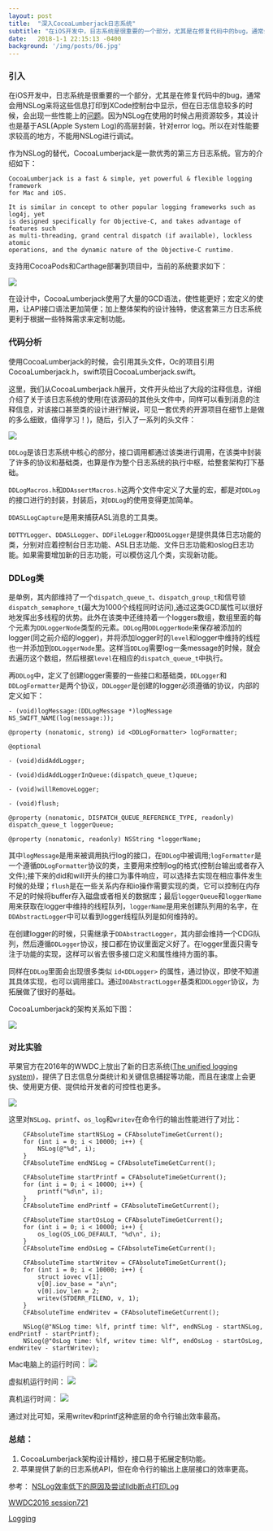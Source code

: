```yaml
---
layout: post
title:  "深入CocoaLumberjack日志系统"
subtitle: "在iOS开发中，日志系统是很重要的一个部分，尤其是在修复代码中的bug，通常会用NSLog来将这些信息打印到XCode控制台中显示，但在日志信息较多的时候..."
date:   2018-1-1 22:15:13 -0400
background: '/img/posts/06.jpg'
---
```


### 引入

在iOS开发中，日志系统是很重要的一个部分，尤其是在修复代码中的bug，通常会用NSLog来将这些信息打印到XCode控制台中显示，但在日志信息较多的时候，会出现一些性能上的[问题](http://blog.sunnyxx.com/2014/04/22/objc_dig_nslog/)。因为NSLog在使用的时候占用资源较多，其设计也是基于ASL(Apple System Log)的高层封装，针对error log。所以在对性能要求较高的地方，不能用NSLog进行调试。

作为NSLog的替代，CocoaLumberjack是一款优秀的第三方日志系统。官方的介绍如下：

```
CocoaLumberjack is a fast & simple, yet powerful & flexible logging framework
for Mac and iOS.

It is similar in concept to other popular logging frameworks such as log4j, yet
is designed specifically for Objective-C, and takes advantage of features such
as multi-threading, grand central dispatch (if available), lockless atomic
operations, and the dynamic nature of the Objective-C runtime.
```

支持用CocoaPods和Carthage部署到项目中，当前的系统要求如下：

![](/img1/required.png)

在设计中，CocoaLumberjack使用了大量的GCD语法，使性能更好；宏定义的使用，让API接口语法更加简便；加上整体架构的设计独特，使这套第三方日志系统更利于根据一些特殊需求来定制功能。

### 代码分析

使用CocoaLumberjack的时候，会引用其头文件，Oc的项目引用CocoaLumberjack.h，swift项目CocoaLumberjack.swift。

这里，我们从CocoaLumberjack.h展开，文件开头给出了大段的注释信息，详细介绍了关于该日志系统的使用(在该源码的其他头文件中，同样可以看到消息的注释信息，对该接口甚至类的设计进行解说，可见一套优秀的开源项目在细节上是做的多么细致，值得学习！)，随后，引入了一系列的头文件：

![](/img1/import.png)

`DDLog`是该日志系统中核心的部分，接口调用都通过该类进行调用，在该类中封装了许多的协议和基础类，也算是作为整个日志系统的执行中枢，给整套架构打下基础。

`DDLogMacros.h`和`DDAssertMacros.h`这两个文件中定义了大量的宏，都是对`DDLog`的接口进行的封装，封装后，对`DDLog`的使用变得更加简单。

`DDASLLogCapture`是用来捕获ASL消息的工具类。

`DDTTYLogger`、`DDASLLogger`、`DDFileLogger`和`DDOSLogger`是提供具体日志功能的类，分别对应着控制台日志功能、ASL日志功能、文件日志功能和oslog日志功能。如果需要增加新的日志功能，可以模仿这几个类，实现新功能。

### DDLog类

是单例，其内部维持了一个`dispatch_queue_t`、`dispatch_group_t`和信号锁`dispatch_semaphore_t`(最大为1000个线程同时访问),通过这类GCD属性可以很好地发挥出多线程的优势。此外在该类中还维持着一个loggers数组，数组里面的每个元素为`DDLoggerNode`类型的元素。`DDLog`用`DDLoggerNode`来保存被添加的logger(同之前介绍的logger)，并将添加logger时的`level`和logger中维持的线程也一并添加到`DDLoggerNode`里。这样当`DDLog`需要log一条message的时候，就会去遍历这个数组，然后根据`level`在相应的`dispatch_queue_t`中执行。

再`DDLog`中，定义了创建logger需要的一些接口和基础类，`DDLogger`和`DDLogFormatter`是两个协议，`DDLogger`是创建的logger必须遵循的协议，内部的定义如下：

```
- (void)logMessage:(DDLogMessage *)logMessage NS_SWIFT_NAME(log(message:));

@property (nonatomic, strong) id <DDLogFormatter> logFormatter;

@optional

- (void)didAddLogger;

- (void)didAddLoggerInQueue:(dispatch_queue_t)queue;

- (void)willRemoveLogger;

- (void)flush;

@property (nonatomic, DISPATCH_QUEUE_REFERENCE_TYPE, readonly) dispatch_queue_t loggerQueue;

@property (nonatomic, readonly) NSString *loggerName;
```

其中`logMessage`是用来被调用执行log的接口，在`DDLog`中被调用;`logFormatter`是一个遵循`DDLogFormatter`协议的类，主要用来控制log的格式(控制台输出或者存入文件);接下来的did和will开头的接口为事件响应，可以选择去实现在相应事件发生时候的处理；`flush`是在一些关系内存和io操作需要实现的类，它可以控制在内存不足的时候将buffer存入磁盘或者相关的数据库；最后`loggerQueue`和`loggerName`用来获取在logger中维持的线程队列，`loggerName`是用来创建队列用的名字，在`DDAbstractLogger`中可以看到logger线程队列是如何维持的。

在创建logger的时候，只需继承于`DDAbstractLogger`，其内部会维持一个CDG队列，然后遵循`DDLogger`协议，接口都在协议里面定义好了。在logger里面只需专注于功能的实现，这样可以省去很多接口定义和属性维持方面的事。

同样在`DDLog`里面会出现很多类似 `id<DDLogger>` 的属性，通过协议，即使不知道其具体实现，也可以调用接口。通过`DDAbstractLogger`基类和`DDLogger`协议，为拓展做了很好的基础。

CocoaLumberjack的架构关系如下图：

![](/img1/CocoaLumberjackClassDiagram.png)

### 对比实验

苹果官方在2016年的WWDC上放出了新的日志系统([The unified logging system](https://developer.apple.com/documentation/os/logging?language=objc))，提供了日志信息分类统计和关键信息捕捉等功能，而且在速度上会更快、使用更方便、提供给开发者的可控性也更多。

![](/img1/features.png)

这里对`NSLog`、`printf`、`os_log`和`writev`在命令行的输出性能进行了对比：

```
	CFAbsoluteTime startNSLog = CFAbsoluteTimeGetCurrent();
    for (int i = 0; i < 10000; i++) {
        NSLog(@"%d", i);
    }
    CFAbsoluteTime endNSLog = CFAbsoluteTimeGetCurrent();

    CFAbsoluteTime startPrintf = CFAbsoluteTimeGetCurrent();
    for (int i = 0; i < 10000; i++) {
        printf("%d\n", i);
    }
    CFAbsoluteTime endPrintf = CFAbsoluteTimeGetCurrent();

    CFAbsoluteTime startOsLog = CFAbsoluteTimeGetCurrent();
    for (int i = 0; i < 10000; i++) {
        os_log(OS_LOG_DEFAULT, "%d\n", i);
    }
    CFAbsoluteTime endOsLog = CFAbsoluteTimeGetCurrent();

    CFAbsoluteTime startWritev = CFAbsoluteTimeGetCurrent();
    for (int i = 0; i < 10000; i++) {
        struct iovec v[1];
        v[0].iov_base = "a\n";
        v[0].iov_len = 2;
        writev(STDERR_FILENO, v, 1);
    }
    CFAbsoluteTime endWritev = CFAbsoluteTimeGetCurrent();

    NSLog(@"NSLog time: %lf, printf time: %lf", endNSLog - startNSLog, endPrintf - startPrintf);
    NSLog(@"OsLog time: %lf, writev time: %lf", endOsLog - startOsLog, endWritev - startWritev);
```

Mac电脑上的运行时间：
![](/img1/speed01.png)

虚拟机运行时间：
![](/img1/speed02.png)

真机运行时间：
![](/img1/speed03.png)

通过对比可知，采用writev和printf这种底层的命令行输出效率最高。

### 总结：

  1. CocoaLumberjack架构设计精妙，接口易于拓展定制功能。
  2. 苹果提供了新的日志系统API，但在命令行的输出上底层接口的效率更高。

参考：
[NSLog效率低下的原因及尝试lldb断点打印Log](http://blog.sunnyxx.com/2014/04/22/objc_dig_nslog/)

[WWDC2016 session721]( [https://developer.apple.com/videos/play/wwdc2016/721/](https://developer.apple.com/videos/play/wwdc2016/721/)
)

[Logging](https://developer.apple.com/documentation/os/logging?language=objc)
